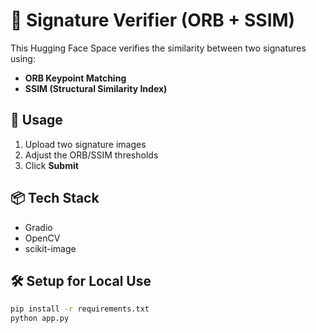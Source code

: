# 🧠 Signature Verifier (ORB + SSIM)

This Hugging Face Space verifies the similarity between two signatures using:

- **ORB Keypoint Matching**
- **SSIM (Structural Similarity Index)**

## 🚀 Usage

1. Upload two signature images
2. Adjust the ORB/SSIM thresholds
3. Click **Submit**

## 📦 Tech Stack

- Gradio
- OpenCV
- scikit-image

## 🛠 Setup for Local Use

```bash
pip install -r requirements.txt
python app.py
